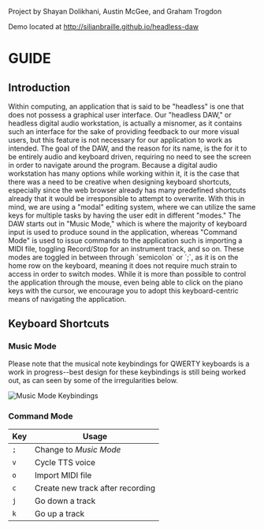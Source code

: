 Project by Shayan Dolikhani, Austin McGee, and Graham Trogdon

Demo located at http://silianbraille.github.io/headless-daw

<h1>GUIDE</h1>
<h2>Introduction</h2>
Within computing, an application that is said to be "headless" is one that does not possess a graphical user interface. Our "headless DAW," or headless digital audio workstation, is actually a misnomer, as it contains such an interface for the sake of providing feedback to our more visual users, but this feature is not necessary for our application to work as intended.
The goal of the DAW, and the reason for its name, is the for it to be entirely audio and keyboard driven, requiring no need to see the screen in order to navigate around the program. Because a digital audio workstation has many options while working within it, it is the case that there was a need to be creative when designing keyboard shortcuts, especially since the web browser already has many predefined shortcuts already that it would be irresponsible to attempt to overwrite.
With this in mind, we are using a "modal" editing system, where we can utilize the same keys for multiple tasks by having the user edit in different "modes." The DAW starts out in "Music Mode," which is where the majority of keyboard input is used to produce sound in the application, whereas "Command Mode" is used to issue commands to the application such is importing a MIDI file, toggling Record/Stop for an instrument track, and so on.
These modes are toggled in between through `semicolon` or `;`, as it is on the home row on the keyboard, meaning it does not require much strain to access in order to switch modes.
While it is more than possible to control the application through the mouse, even being able to click on the piano keys with the cursor, we encourage you to adopt this keyboard-centric means of navigating the application.

<h2>Keyboard Shortcuts</h2>
<h3>Music Mode</h3>
Please note that the musical note keybindings for QWERTY
keyboards is a work in progress--best design for these 
keybindings is still being worked out, as can seen by
some of the irregularities below.

![Music Mode Keybindings](https://github.com/silianBraille/headless-daw/blob/master/music_mode_guide.png)

<h3>Command Mode</h3>

| Key		    | Usage		    		  				  |
| ------------- | ------------- 		  				  |
| `;`		    | Change to *Music Mode*  				  |
| `v`			| Cycle TTS voice  		  				  |
| `o`			| Import MIDI file  	  				  |
| `c`			| Create new track after recording  	  |
| `j`			| Go down a track					  	  |
| `k`			| Go up a track					 	 	  |

